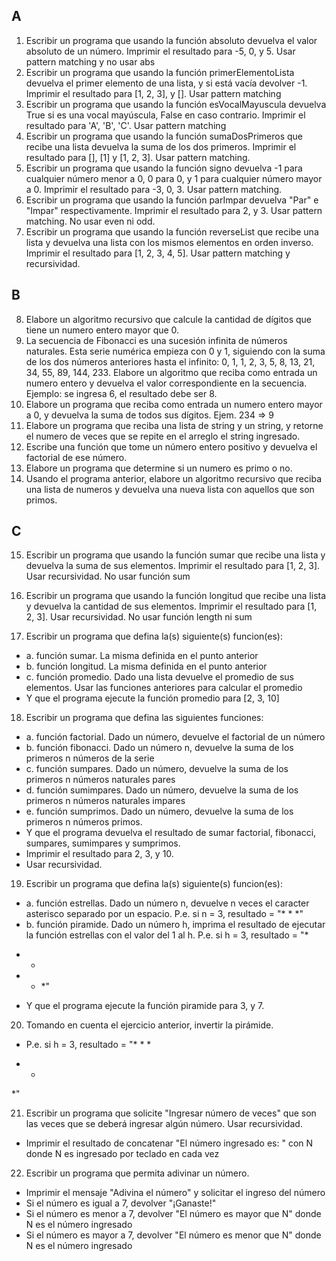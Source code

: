 ## A
1. Escribir un programa que usando la función absoluto devuelva el valor absoluto de un número. Imprimir el resultado para -5, 0, y 5. Usar pattern matching y no usar abs
2. Escribir un programa que usando la función primerElementoLista devuelva el primer elemento de una lista, y si está vacía devolver -1. Imprimir el resultado para [1, 2, 3], y []. Usar pattern matching
3. Escribir un programa que usando la función esVocalMayuscula devuelva True si es una vocal mayúscula, False en caso contrario. Imprimir el resultado para 'A', 'B', 'C'. Usar pattern matching
4. Escribir un programa que usando la función sumaDosPrimeros que recibe una lista devuelva la suma de los dos primeros. Imprimir el resultado para [], [1] y [1, 2, 3]. Usar pattern matching.
5. Escribir un programa que usando la función signo devuelva -1 para cualquier número menor a 0, 0 para 0, y 1 para cualquier número mayor a 0. Imprimir el resultado para -3, 0, 3. Usar pattern matching.
6. Escribir un programa que usando la función parImpar devuelva "Par" e "Impar" respectivamente. Imprimir el resultado para 2, y 3. Usar pattern matching. No usar even ni odd.
7. Escribir un programa que usando la función reverseList que recibe una lista y devuelva una lista con los mismos elementos en orden inverso. Imprimir el resultado para [1, 2, 3, 4, 5]. Usar pattern matching y recursividad.

## B
8. Elabore un algoritmo recursivo que calcule la cantidad de dígitos que tiene un numero entero mayor que 0.
9. La secuencia de Fibonacci es una sucesión infinita de números naturales. Esta serie numérica empieza con 0 y 1, siguiendo con la suma de los dos números anteriores hasta el infinito: 0, 1, 1, 2, 3, 5, 8, 13, 21, 34, 55, 89, 144, 233. Elabore un algoritmo que reciba como entrada un numero entero y devuelva el valor correspondiente en la secuencia. Ejemplo: se ingresa 6, el resultado debe ser 8.
10. Elabore un programa que reciba como entrada un numero entero mayor a 0, y devuelva la suma de todos sus dígitos. Ejem. 234 => 9
11. Elabore un programa que reciba una lista de string y un string, y retorne el numero de veces que se repite en el arreglo el string ingresado.
12. Escribe una función que tome un número entero positivo y devuelva el factorial de ese número.
13. Elabore un programa que determine si un numero es primo o no.
14. Usando el programa anterior, elabore un algoritmo recursivo que reciba una lista de numeros y devuelva una nueva lista con aquellos que son primos.

## C
15. Escribir un programa que usando la función sumar que recibe una lista y devuelva la suma de sus elementos. Imprimir el resultado para [1, 2, 3]. Usar recursividad. No usar función sum

16. Escribir un programa que usando la función longitud que recibe una lista y devuelva la cantidad de sus elementos. Imprimir el resultado para [1, 2, 3]. Usar recursividad. No usar función length ni sum

17. Escribir un programa que defina la(s) siguiente(s) funcion(es):
- a. función sumar. La misma definida en el punto anterior
- b. función longitud. La misma definida en el punto anterior
- c. función promedio. Dado una lista devuelve el promedio de sus elementos. Usar las funciones anteriores para calcular el promedio
- Y que el programa ejecute la función promedio para [2, 3, 10]

18. Escribir un programa que defina las siguientes funciones:
- a. función factorial. Dado un número, devuelve el factorial de un número
- b. función fibonacci. Dado un número n, devuelve la suma de los primeros n números de la serie
- c. función sumpares. Dado un número, devuelve la suma de los primeros n números naturales pares
- d. función sumimpares. Dado un número, devuelve la suma de los primeros n números naturales impares
- e. función sumprimos. Dado un número, devuelve la suma de los primeros n números primos.
- Y que el programa devuelva el resultado de sumar factorial, fibonacci, sumpares, sumimpares y sumprimos. 
- Imprimir el resultado para 2, 3, y 10.
- Usar recursividad.

19. Escribir un programa que defina la(s) siguiente(s) funcion(es):
- a. función estrellas. Dado un número n, devuelve n veces el caracter asterisco separado por un espacio. P.e. si n = 3, resultado = "* * *"
- b. función piramide. Dado un número h, imprima el resultado de ejecutar la función estrellas con el valor del 1 al h. P.e. si h = 3, resultado = 
"*
* *
* * *"
- Y que el programa ejecute la función piramide para 3, y 7.

20. Tomando en cuenta el ejercicio anterior, invertir la pirámide.
- P.e. si h = 3, resultado = 
"* * *
* *
*"

21. Escribir un programa que solicite "Ingresar número de veces" que son las veces que se deberá ingresar algún número. Usar recursividad. 
- Imprimir el resultado de concatenar "El número ingresado es: " con N donde N es ingresado por teclado en cada vez

22. Escribir un programa que permita adivinar un número.
- Imprimir el mensaje "Adivina el número" y solicitar el ingreso del número
- Si el número es igual a 7, devolver "¡Ganaste!"
- Si el número es menor a 7, devolver "El número es mayor que N" donde N es el número ingresado
- Si el número es mayor a 7, devolver "El número es menor que N" donde N es el número ingresado
